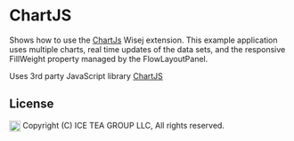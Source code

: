ChartJS
====

Shows how to use the [ChartJs](https://github.com/iceteagroup/wisej-extensions/tree/master/Wisej.Web.Ext.ChartJs) Wisej extension. This example application uses multiple charts, real time updates of the data sets, and the responsive FillWeight property managed by the FlowLayoutPanel.

Uses 3rd party JavaScript library [ChartJS](http://www.chartjs.org/)

License
-------
<img src="http://iceteagroup.com/wp-content/uploads/2017/01/Square-64x64-trasp.png" height="20" align="top"> Copyright (C) ICE TEA GROUP LLC, All rights reserved.
